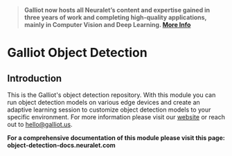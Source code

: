 > **Galliot now hosts all Neuralet’s content and expertise gained in three years of work and completing high-quality applications, mainly in Computer Vision and Deep Learning. [More Info](https://galliot.us/blog/neuralet-migrated-to-galliot/)**

# Galliot Object Detection
## Introduction
This is the Galliot's object detection repository. With this module you can run object detection models on various edge devices and create an adaptive learning session to customize object detection models to your specific environment.
For more information please visit our [website](https://galliot.us/) or reach out to hello@galliot.us.

**For a comprehensive documentation of this module please visit this page: object-detection-docs.neuralet.com**

